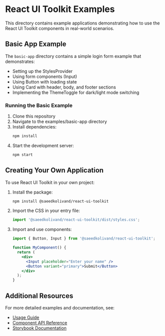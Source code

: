 # React UI Toolkit Examples

This directory contains example applications demonstrating how to use the React UI Toolkit components in real-world scenarios.

## Basic App Example

The `basic-app` directory contains a simple login form example that demonstrates:

- Setting up the StylesProvider
- Using form components (Input)
- Using Button with loading state
- Using Card with header, body, and footer sections
- Implementing the ThemeToggle for dark/light mode switching

### Running the Basic Example

1. Clone this repository
2. Navigate to the examples/basic-app directory
3. Install dependencies:
   ```bash
   npm install
   ```
4. Start the development server:
   ```bash
   npm start
   ```

## Creating Your Own Application

To use React UI Toolkit in your own project:

1. Install the package:
   ```bash
   npm install @saeedkolivand/react-ui-toolkit
   ```

2. Import the CSS in your entry file:
   ```javascript
   import '@saeedkolivand/react-ui-toolkit/dist/styles.css';
   ```

3. Import and use components:
   ```jsx
   import { Button, Input } from '@saeedkolivand/react-ui-toolkit';

   function MyComponent() {
     return (
       <div>
         <Input placeholder="Enter your name" />
         <Button variant="primary">Submit</Button>
       </div>
     );
   }
   ```

## Additional Resources

For more detailed examples and documentation, see:

- [Usage Guide](/docs/usage-guide.md)
- [Component API Reference](/docs/api-reference.md)
- [Storybook Documentation](https://react-ui-toolkit-storybook.netlify.app)

